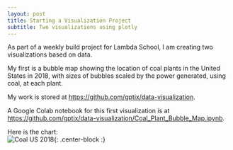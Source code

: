 ```yaml
---
layout: post
title: Starting a Visualization Project
subtitle: Two visualizations using plotly
---
```


As part of a weekly build project for Lambda School, I am creating two visualizations based on data.

My first is a bubble map showing the location of coal plants in the United States in 2018, with sizes of bubbles scaled by the power generated, using coal, at each plant.

My work is stored at https://github.com/gptix/data-visualization.

A Google Colab notebook for this first visualization is at https://github.com/gptix/data-visualization/Coal_Plant_Bubble_Map.ipynb.

Here is the chart:  
![Coal US 2018](https://github.com/gptix/data-visualization/Coal_Plants_US_2018.png){: .center-block :}

